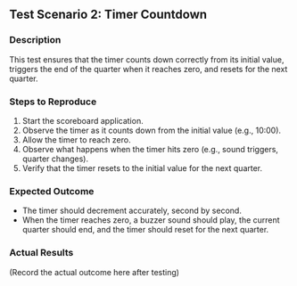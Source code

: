 ## Test Scenario 2: Timer Countdown

### Description

This test ensures that the timer counts down correctly from its initial value, triggers the end of the quarter when it reaches zero, and resets for the next quarter.

### Steps to Reproduce

1. Start the scoreboard application.
2. Observe the timer as it counts down from the initial value (e.g., 10:00).
3. Allow the timer to reach zero.
4. Observe what happens when the timer hits zero (e.g., sound triggers, quarter changes).
5. Verify that the timer resets to the initial value for the next quarter.

### Expected Outcome

- The timer should decrement accurately, second by second.
- When the timer reaches zero, a buzzer sound should play, the current quarter should end, and the timer should reset for the next quarter.

### Actual Results

(Record the actual outcome here after testing)
